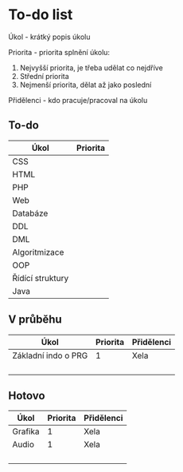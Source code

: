 # To-do list

Úkol - krátký popis úkolu

Priorita - priorita splnění úkolu:
1. Nejvyšší priorita, je třeba udělat co nejdříve
2. Střední priorita
3. Nejmenší priorita, dělat až jako poslední

Přidělenci - kdo pracuje/pracoval na úkolu

## To-do


| Úkol             | Priorita |
| ---------------- | -------- |
| CSS              |          |
| HTML             |          |
| PHP              |          |
| Web              |          |
| Databáze         |          |
| DDL              |          |
| DML              |          |
| Algoritmizace    |          |
| OOP              |          |
| Řídící struktury |          |
| Java             |          |

## V průběhu

| Úkol                | Priorita | Přidělenci |
| ------------------- | -------- | ---------- |
| Základní indo o PRG | 1        | Xela       |
|                     |          |            |
|                     |          |            |
|                     |          |            |
|                     |          |            |

## Hotovo

| Úkol    | Priorita | Přidělenci |
| ------- | -------- | ---------- |
| Grafika | 1        | Xela       |
| Audio   | 1        | Xela       |
|         |          |            |
|         |          |            |
|         |          |            |
|         |          |            |